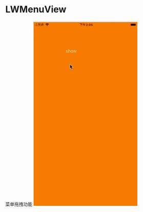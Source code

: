 # LWMenuView
菜单拖拽功能
![image](https://github.com/LW0916/LWMenuView/blob/master/LWMenuView/LWMenuView.gif)
